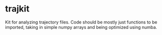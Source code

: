 # trajkit
Kit for analyzing trajectory files. Code should be mostly just functions to be imported, taking in simple numpy arrays and being optimized using numba.
